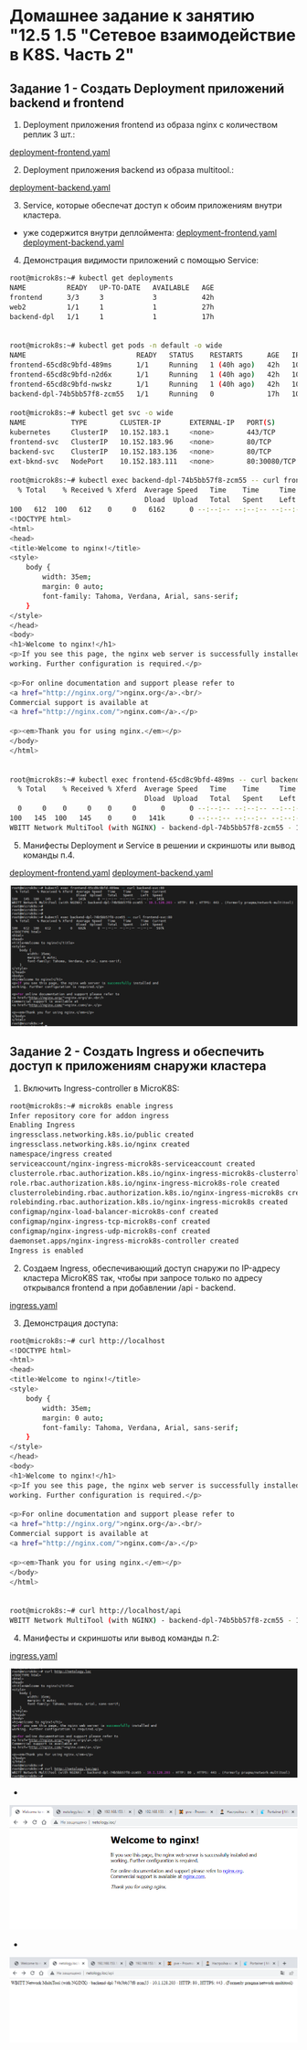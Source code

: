 # Домашнее задание к занятию "12.5  1.5 "Сетевое взаимодействие в K8S. Часть 2"

## Задание 1 - Создать Deployment приложений backend и frontend

1. Deployment приложения frontend из образа nginx с количеством реплик 3 шт.:

[deployment-frontend.yaml](/kubernetes/deployment-frontend.yaml)

2. Deployment приложения backend из образа multitool.:

[deployment-backend.yaml](/kubernetes/deployment-backend.yaml)

3. Service, которые обеспечат доступ к обоим приложениям внутри кластера.

- уже содержится внутри деплоймента:
[deployment-frontend.yaml](/kubernetes/deployment-frontend.yaml)
[deployment-backend.yaml](/kubernetes/deployment-backend.yaml)

4. Демонстрация видимости приложений с помощью Service:

```bash
root@microk8s:~# kubectl get deployments
NAME          READY   UP-TO-DATE   AVAILABLE   AGE
frontend      3/3     3            3           42h
web2          1/1     1            1           27h
backend-dpl   1/1     1            1           17h


root@microk8s:~# kubectl get pods -n default -o wide
NAME                           READY   STATUS    RESTARTS      AGE   IP             NODE       NOMINATED NODE   READINESS GATES
frontend-65cd8c9bfd-489ms      1/1     Running   1 (40h ago)   42h   10.1.128.241   microk8s   <none>           <none>
frontend-65cd8c9bfd-n2d6x      1/1     Running   1 (40h ago)   42h   10.1.128.213   microk8s   <none>           <none>
frontend-65cd8c9bfd-nwskz      1/1     Running   1 (40h ago)   42h   10.1.128.193   microk8s   <none>           <none>
backend-dpl-74b5bb57f8-zcm55   1/1     Running   0             17h   10.1.128.203   microk8s   <none>           <none>

root@microk8s:~# kubectl get svc -o wide
NAME           TYPE        CLUSTER-IP       EXTERNAL-IP   PORT(S)          AGE     SELECTOR
kubernetes     ClusterIP   10.152.183.1     <none>        443/TCP          4d18h   <none>
frontend-svc   ClusterIP   10.152.183.96    <none>        80/TCP           42h     app=frontend
backend-svc    ClusterIP   10.152.183.136   <none>        80/TCP           17h     app=backend
ext-bknd-svc   NodePort    10.152.183.111   <none>        80:30080/TCP     17h     app=backend

root@microk8s:~# kubectl exec backend-dpl-74b5bb57f8-zcm55 -- curl frontend-svc:80
  % Total    % Received % Xferd  Average Speed   Time    Time     Time  Current
                                 Dload  Upload   Total   Spent    Left  Speed
100   612  100   612    0     0   6162      0 --:--:-- --:--:-- --:--:--  597k
<!DOCTYPE html>
<html>
<head>
<title>Welcome to nginx!</title>
<style>
    body {
        width: 35em;
        margin: 0 auto;
        font-family: Tahoma, Verdana, Arial, sans-serif;
    }
</style>
</head>
<body>
<h1>Welcome to nginx!</h1>
<p>If you see this page, the nginx web server is successfully installed and
working. Further configuration is required.</p>

<p>For online documentation and support please refer to
<a href="http://nginx.org/">nginx.org</a>.<br/>
Commercial support is available at
<a href="http://nginx.com/">nginx.com</a>.</p>

<p><em>Thank you for using nginx.</em></p>
</body>
</html>


root@microk8s:~# kubectl exec frontend-65cd8c9bfd-489ms -- curl backend-svc:80
  % Total    % Received % Xferd  Average Speed   Time    Time     Time  Current
                                 Dload  Upload   Total   Spent    Left  Speed
  0     0    0     0    0     0      0      0 --:--:-- --:--:-- --:--:--     0
100   145  100   145    0     0   141k      0 --:--:-- --:--:-- --:--:--  141k
WBITT Network MultiTool (with NGINX) - backend-dpl-74b5bb57f8-zcm55 - 10.1.128.203 - HTTP: 80 , HTTPS: 443 . (Formerly praqma/network-multitool)

```

5. Манифесты Deployment и Service в решении и скриншоты или вывод команды п.4.

[deployment-frontend.yaml](/kubernetes/deployment-frontend.yaml)
[deployment-backend.yaml](/kubernetes/deployment-backend.yaml)

<img src="img/HW 12.5 MicroK8S 5.png"/>

## Задание 2 - Создать Ingress и обеспечить доступ к приложениям снаружи кластера

1. Включить Ingress-controller в MicroK8S:

```bash
root@microk8s:~# microk8s enable ingress
Infer repository core for addon ingress
Enabling Ingress
ingressclass.networking.k8s.io/public created
ingressclass.networking.k8s.io/nginx created
namespace/ingress created
serviceaccount/nginx-ingress-microk8s-serviceaccount created
clusterrole.rbac.authorization.k8s.io/nginx-ingress-microk8s-clusterrole created
role.rbac.authorization.k8s.io/nginx-ingress-microk8s-role created
clusterrolebinding.rbac.authorization.k8s.io/nginx-ingress-microk8s created
rolebinding.rbac.authorization.k8s.io/nginx-ingress-microk8s created
configmap/nginx-load-balancer-microk8s-conf created
configmap/nginx-ingress-tcp-microk8s-conf created
configmap/nginx-ingress-udp-microk8s-conf created
daemonset.apps/nginx-ingress-microk8s-controller created
Ingress is enabled
```

2. Создаем Ingress, обеспечивающий доступ снаружи по IP-адресу кластера MicroK8S так, чтобы при запросе только по адресу открывался frontend а при добавлении /api - backend.

[ingress.yaml](/kubernetes/ingress.yaml)

3. Демонстрация доступа:

```bash
root@microk8s:~# curl http://localhost
<!DOCTYPE html>
<html>
<head>
<title>Welcome to nginx!</title>
<style>
    body {
        width: 35em;
        margin: 0 auto;
        font-family: Tahoma, Verdana, Arial, sans-serif;
    }
</style>
</head>
<body>
<h1>Welcome to nginx!</h1>
<p>If you see this page, the nginx web server is successfully installed and
working. Further configuration is required.</p>

<p>For online documentation and support please refer to
<a href="http://nginx.org/">nginx.org</a>.<br/>
Commercial support is available at
<a href="http://nginx.com/">nginx.com</a>.</p>

<p><em>Thank you for using nginx.</em></p>
</body>
</html>


root@microk8s:~# curl http://localhost/api
WBITT Network MultiTool (with NGINX) - backend-dpl-74b5bb57f8-zcm55 - 10.1.128.203 - HTTP: 80 , HTTPS: 443 . (Formerly praqma/network-multitool)
```

4. Манифесты и скриншоты или вывод команды п.2:

[ingress.yaml](/kubernetes/ingress.yaml)

<img src="img/HW 12.5 MicroK8S 6.png"/>

- 
 
<img src="img/HW 12.5 MicroK8S front ngnx.png"/>

-

<img src="img/HW 12.5 MicroK8S bknd mtool.png"/>
